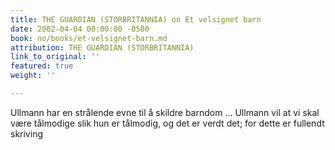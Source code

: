 ```yaml
---
title: THE GUARDIAN (STORBRITANNIA) on Et velsignet barn
date: 2002-04-04 00:00:00 -0500
book: no/books/et-velsignet-barn.md
attribution: THE GUARDIAN (STORBRITANNIA)
link_to_original: ''
featured: true
weight: ''

---
```

Ullmann har en strålende evne til å skildre barndom … Ullmann vil at vi skal være tålmodige slik hun er tålmodig, og det er verdt det; for dette er fullendt skriving